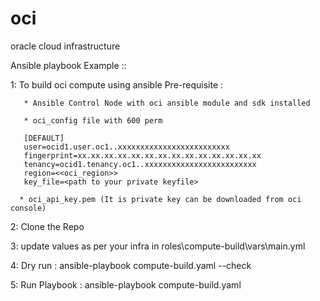 # oci
oracle cloud infrastructure 

Ansible playbook Example ::

1: To build oci compute using ansible
Pre-requisite :
       
       * Ansible Control Node with oci ansible module and sdk installed
       
       * oci_config file with 600 perm
       
       [DEFAULT]
       user=ocid1.user.oc1..xxxxxxxxxxxxxxxxxxxxxxxxx
       fingerprint=xx.xx.xx.xx.xx.xx.xx.xx.xx.xx.xx.xx.xx.xx
       tenancy=ocid1.tenancy.oc1..xxxxxxxxxxxxxxxxxxxxxxxxx
       region=<<oci_region>>
       key_file=<path to your private keyfile> 
      
      * oci_api_key.pem (It is private key can be downloaded from oci console)
2: Clone the Repo

3: update values as per your infra in roles\compute-build\vars\main.yml

4: Dry run :
           ansible-playbook compute-build.yaml --check

5: Run Playbook :
           ansible-playbook compute-build.yaml